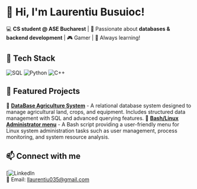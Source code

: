 # 👋 Hi, I'm Laurentiu Busuioc!

💻 **CS student @ ASE Bucharest** | 💾 Passionate about **databases & backend development** | 🎮 Gamer | 🚀 Always learning!

## 🔧 Tech Stack
![SQL](https://img.shields.io/badge/SQL-025E8C?style=for-the-badge&logo=sqlite&logoColor=white)
![Python](https://img.shields.io/badge/Python-3776AB?style=for-the-badge&logo=python&logoColor=white)
![C++](https://img.shields.io/badge/C++-00599C?style=for-the-badge&logo=c%2B%2B&logoColor=white)

## 📌 Featured Projects
🔹 [**DataBase Agriculture System**](#) - A relational database system designed to manage agricultural land, crops, and equipment. Includes structured data management with SQL and advanced querying features.
🔹 [**Bash/Linux Administrator menu**](#) - A Bash script providing a user-friendly menu for Linux system administration tasks such as user management, process monitoring, and system resource analysis. 

## 📫 Connect with me
[![LinkedIn](https://www.linkedin.com/in/lauren%C8%9Biu-busuioc-018348228/)  
📩 Email: llaurentiu035@gmail.com
